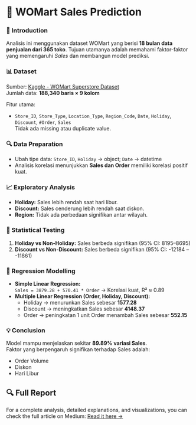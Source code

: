 # 🏬 WOMart Sales Prediction

### 📌 Introduction
Analisis ini menggunakan dataset WOMart yang berisi **18 bulan data penjualan dari 365 toko**. Tujuan utamanya adalah memahami faktor-faktor yang memengaruhi *Sales* dan membangun model prediksi.

### 📊 Dataset
Sumber: [Kaggle - WOMart Superstore Dataset](https://www.kaggle.com/datasets/roopacalistus/superstore)  
Jumlah data: **188,340 baris × 9 kolom**

Fitur utama:
- `Store_ID`, `Store_Type`, `Location_Type`, `Region_Code`, `Date`, `Holiday`, `Discount`, `#Order`, `Sales`  
Tidak ada missing atau duplicate value.

### 🔍 Data Preparation
- Ubah tipe data: `Store_ID`, `Holiday` → object; `Date` → datetime  
- Analisis korelasi menunjukkan **Sales dan Order** memiliki korelasi positif kuat.

### 📈 Exploratory Analysis
- **Holiday:** Sales lebih rendah saat hari libur.  
- **Discount:** Sales cenderung lebih rendah saat diskon.  
- **Region:** Tidak ada perbedaan signifikan antar wilayah.  

### 🧪 Statistical Testing
1. **Holiday vs Non-Holiday:** Sales berbeda signifikan (95% CI: 8195–8695)
2. **Discount vs Non-Discount:** Sales berbeda signifikan (95% CI: -12184 – -11861)

### 🤖 Regression Modelling
- **Simple Linear Regression:**  
  `Sales = 3879.28 + 570.41 * Order`
  → Korelasi kuat, R² ≈ 0.89
- **Multiple Linear Regression (Order, Holiday, Discount):**
  - Holiday → menurunkan Sales sebesar **1577.28**
  - Discount → meningkatkan Sales sebesar **4148.37**
  - Order → peningkatan 1 unit Order menambah Sales sebesar **552.15**

### 💡 Conclusion
Model mampu menjelaskan sekitar **89.89% variasi Sales**.  
Faktor yang berpengaruh signifikan terhadap Sales adalah:
- Order Volume  
- Diskon  
- Hari Libur

## 🔍 Full Report
For a complete analysis, detailed explanations, and visualizations, you can check the full article on Medium:
[Read it here →](https://medium.com/@zalfarmdhni/statistics-for-business-womart-sales-prediction-b3a7aca1a248)

